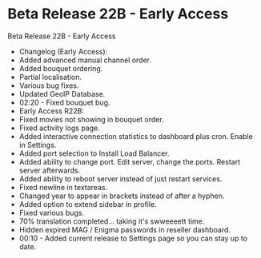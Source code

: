 # Beta Release 22B - Early Access
Beta Release 22B - Early Access

* Changelog (Early Access):
* Added advanced manual channel order.
* Added bouquet ordering.
* Partial localisation.
* Various bug fixes.
* Updated GeoIP Database.
* 02:20 - Fixed bouquet bug.
* Early Access R22B:
* Fixed movies not showing in bouquet order.
* Fixed activity logs page.
* Added interactive connection statistics to dashboard plus cron. Enable in Settings.
* Added port selection to Install Load Balancer.
* Added ability to change port. Edit server, change the ports. Restart server afterwards.
* Added ability to reboot server instead of just restart services.
* Fixed newline in textareas.
* Changed year to appear in brackets instead of after a hyphen.
* Added option to extend sidebar in profile.
* Fixed various bugs.
* 70% translation completed... taking it's swweeeett time.
* Hidden expired MAG / Enigma passwords in reseller dashboard.
* 00:10 - Added current release to Settings page so you can stay up to date.